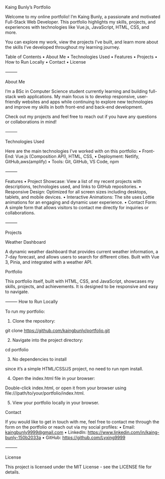 Kaing Bunly’s Portfolio

Welcome to my online portfolio! I’m Kaing Bunly, a passionate and motivated Full-Stack Web Developer. This portfolio highlights my skills, projects, and experiences with technologies like Vue.js, JavaScript, HTML, CSS, and more.

You can explore my work, view the projects I’ve built, and learn more about the skills I’ve developed throughout my learning journey.

Table of Contents
	•	About Me
	•	Technologies Used
	•	Features
	•	Projects
	•	How to Run Locally
	•	Contact
	•	License

⸻

About Me

I’m a BSc in Computer Science student currently learning and building full-stack web applications. My main focus is to develop responsive, user-friendly websites and apps while continuing to explore new technologies and improve my skills in both front-end and back-end development.

Check out my projects and feel free to reach out if you have any questions or collaborations in mind!

⸻

Technologies Used

Here are the main technologies I’ve worked with on this portfolio:
	•	Front-End: Vue.js (Composition API), HTML, CSS, 
	•	Deployment: Netlify, GitHub,aws(amplify)
	•	Tools: Git, GitHub, VS Code, npm

⸻

Features
	•	Project Showcase: View a list of my recent projects with descriptions, technologies used, and links to GitHub repositories.
	•	Responsive Design: Optimized for all screen sizes including desktops, tablets, and mobile devices.
	•	Interactive Animations: The site uses Lottie animations for an engaging and dynamic user experience.
	•	Contact Form: A simple form that allows visitors to contact me directly for inquiries or collaborations.

⸻

Projects

Weather Dashboard

A dynamic weather dashboard that provides current weather information, a 7-day forecast, and allows users to search for different cities. Built with Vue 3, Pinia, and integrated with a weather API.

Portfolio

This portfolio itself, built with HTML, CSS, and JavaScript, showcases my skills, projects, and achievements. It is designed to be responsive and easy to navigate.

⸻
How to Run Locally


To run my portfolio:

1. Clone the repository:
   
 git clone 
 https://github.com/kaingbunly/portfolio.git

2. Navigate into the project directory:

cd portfolio

3. No dependencies to install 

since it’s a simple HTML/CSS/JS project, no need to run npm install.

4. Open the index.html file in your browser:

Double-click index.html, or open it from your browser using file:///path/to/your/portfolio/index.html.

5. View your portfolio locally in your browser.

  Contact

If you would like to get in touch with me, feel free to contact me through the form on the portfolio or reach out via my social profiles:
	•	Email: kaingbunly9999@gmail.com
	•	LinkedIn: https://www.linkedin.com/in/kaing-bunly-150b2033a
	•	GitHub: https://github.com/Lyxing9999

⸻

License

This project is licensed under the MIT License - see the LICENSE file for details.
 
